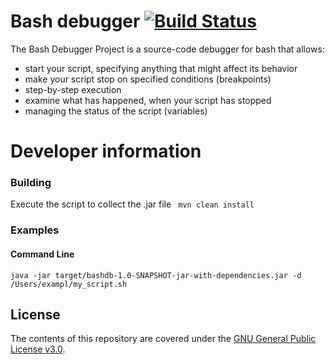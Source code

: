# Bash debugger [![Build Status](https://travis-ci.org/emfataliev/Bash-Debugger.svg?branch=master)](https://travis-ci.org/emfataliev/Bash-Debugger)

The Bash Debugger Project is a source-code debugger for bash that allows:
* start your script, specifying anything that might affect its behavior
* make your script stop on specified conditions (breakpoints)
* step-by-step execution
* examine what has happened, when your script has stopped
* managing the status of the script (variables)

# Developer information

### Building

Execute the script to collect the .jar file
 ``` mvn clean install```
 
### Examples

#### Command Line
```java -jar target/bashdb-1.0-SNAPSHOT-jar-with-dependencies.jar -d /Users/exampl/my_script.sh```

## License

The contents of this repository are covered under the [GNU General Public License v3.0](LICENSE).
